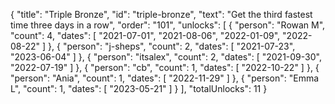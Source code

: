 {
  "title": "Triple Bronze",
  "id": "triple-bronze",
  "text": "Get the third fastest time three days in a row",
  "order": "101",
  "unlocks": [
    {
      "person": "Rowan M",
      "count": 4,
      "dates": [
        "2021-07-01",
        "2021-08-06",
        "2022-01-09",
        "2022-08-22"
      ]
    },
    {
      "person": "j-sheps",
      "count": 2,
      "dates": [
        "2021-07-23",
        "2023-06-04"
      ]
    },
    {
      "person": "itsalex",
      "count": 2,
      "dates": [
        "2021-09-30",
        "2022-07-19"
      ]
    },
    {
      "person": "cb",
      "count": 1,
      "dates": [
        "2022-10-22"
      ]
    },
    {
      "person": "Ania",
      "count": 1,
      "dates": [
        "2022-11-29"
      ]
    },
    {
      "person": "Emma L",
      "count": 1,
      "dates": [
        "2023-05-21"
      ]
    }
  ],
  "totalUnlocks": 11
}